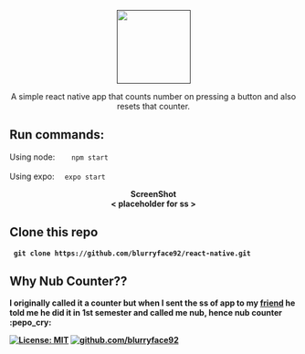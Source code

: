 <p align="center" > 
    <a href="" target="_blank"> <img height="129px"src="https://media.discordapp.net/attachments/818827898345095168/936692157442555994/nubcounter.png?width=532&height=566"/> </a>
<p/>

<p align="center">A simple react native app that counts number on pressing a button and also resets that counter.</p>

## Run commands:
Using node: &emsp;
``` npm start```</br></br>
Using expo:&emsp;
```expo start```</br>

<p align="center" > 
    <a><b>ScreenShot<b></a> </br>
      < placeholder for ss >
</p>
    
    
## Clone this repo
``` git clone https://github.com/blurryface92/react-native.git```

## Why Nub Counter??
I originally called it a counter but when I sent the ss of app to my [friend](github.com/cocomo29) he told me he did it in 1st semester and called me nub, hence nub counter :pepo_cry:

        

        
[![License: MIT](https://img.shields.io/badge/License-MIT-blue.svg)](https://opensource.org/licenses/MIT) 
        <a href=https://github.com/blurryface92><img src="https://img.shields.io/badge/-Follow%20me-blue" alt="github.com/blurryface92">
